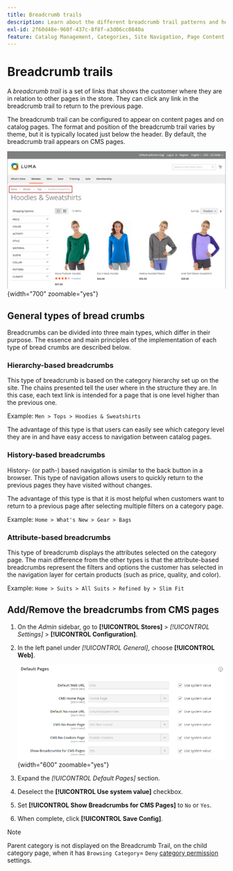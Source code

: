 ```yaml
---
title: Breadcrumb trails
description: Learn about the different breadcrumb trail patterns and how to configure them to appear on content and catalog pages.
exl-id: 2f60d48e-960f-437c-8f8f-a3d06cc0840a
feature: Catalog Management, Categories, Site Navigation, Page Content
---
```

# Breadcrumb trails

A _breadcrumb trail_ is a set of links that shows the customer where they are in relation to other pages in the store. They can click any link in the breadcrumb trail to return to the previous page.

The breadcrumb trail can be configured to appear on content pages and on catalog pages. The format and position of the breadcrumb trail varies by theme, but it is typically located just below the header. By default, the breadcrumb trail appears on CMS pages.

![Breadcrumb trail displayed in the storefront](./assets/storefront-breadcrumb-trail.png){width="700" zoomable="yes"}

## General types of bread crumbs

Breadcrumbs can be divided into three main types, which differ in their purpose. The essence and main principles of the implementation of each type of bread crumbs are described below.

### Hierarchy-based breadcrumbs

This type of breadcrumb is based on the category hierarchy set up on the site. The chains presented tell the user where in the structure they are. In this case, each text link is intended for a page that is one level higher than the previous one.

Example: `Men > Tops > Hoodies & Sweatshirts`

The advantage of this type is that users can easily see which category level they are in and have easy access to navigation between catalog pages.

### History-based breadcrumbs

History- (or path-) based navigation is similar to the back button in a browser. This type of navigation allows users to quickly return to the previous pages they have visited without changes.

The advantage of this type is that it is most helpful when customers want to return to a previous page after selecting multiple filters on a category page.

Example: `Home > What's New > Gear > Bags`

### Attribute-based breadcrumbs

This type of breadcrumb displays the attributes selected on the category page. The main difference from the other types is that the attribute-based breadcrumbs represent the filters and options the customer has selected in the navigation layer for certain products (such as price, quality, and color).

Example: `Home > Suits > All Suits > Refined by > Slim Fit`

## Add/Remove the breadcrumbs from CMS pages

1. On the _Admin_ sidebar, go to **[!UICONTROL Stores]** > _[!UICONTROL Settings]_ > **[!UICONTROL Configuration]**.

1. In the left panel under _[!UICONTROL General]_, choose **[!UICONTROL Web]**.

   ![Show Breadcrumbs for CMS Pages](../configuration-reference/general/assets/web-default-pages.png){width="600" zoomable="yes"}

1. Expand the _[!UICONTROL Default Pages]_ section.

1. Deselect the **[!UICONTROL Use system value]** checkbox.

1. Set **[!UICONTROL Show Breadcrumbs for CMS Pages]** to `No` or `Yes`.

1. When complete, click **[!UICONTROL Save Config]**.

>[!NOTE]
>
>Parent category is not displayed on the Breadcrumb Trail, on the child category page, when it has `Browsing Category`= `Deny` [category permission](category-permissions.md) settings.
